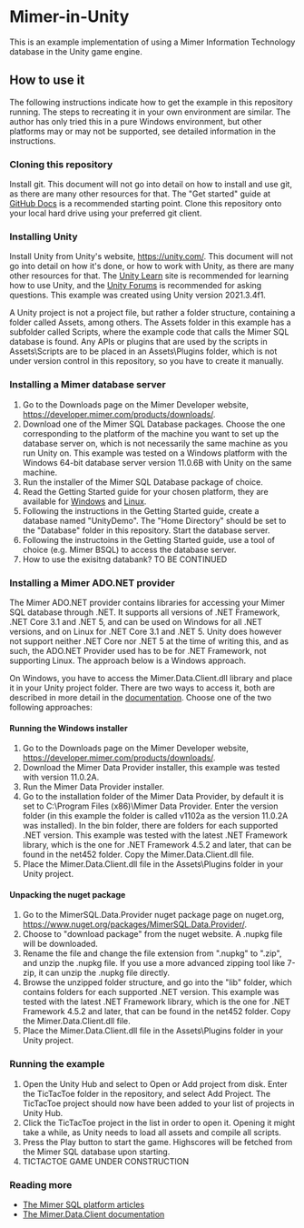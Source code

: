 # Mimer-in-Unity
This is an example implementation of using a Mimer Information Technology database in the Unity game engine.

## How to use it
The following instructions indicate how to get the example in this repository running. The steps to recreating it in your own environment are similar. The author has only tried this in a pure Windows environment, but other platforms may or may not be supported, see detailed information in the instructions.

### Cloning this repository
Install git. This document will not go into detail on how to install and use git, as there are many other resources for that. The "Get started" guide at [GitHub Docs](https://docs.github.com/en/get-started) is a recommended starting point. Clone this repository onto your local hard drive using your preferred git client.

### Installing Unity
Install Unity from Unity's website, https://unity.com/. This document will not go into detail on how it's done, or how to work with Unity, as there are many other resources for that. The [Unity Learn](https://unity.com/learn) site is recommended for learning how to use Unity, and the [Unity Forums](https://forum.unity.com/) is recommended for asking questions. This example was created using Unity version 2021.3.4f1.

A Unity project is not a project file, but rather a folder structure, containing a folder called Assets, among others. The Assets folder in this example has a subfolder called Scripts, where the example code that calls the Mimer SQL database is found. Any APIs or plugins that are used by the scripts in Assets\Scripts are to be placed in an Assets\Plugins folder, which is not under version control in this repository, so you have to create it manually.

### Installing a Mimer database server
1. Go to the Downloads page on the Mimer Developer website, https://developer.mimer.com/products/downloads/.
2. Download one of the Mimer SQL Database packages. Choose the one corresponding to the platform of the machine you want to set up the database server on, which is not necessarily the same machine as you run Unity on. This example was tested on a Windows platform with the Windows 64-bit database server version 11.0.6B with Unity on the same machine.
3. Run the installer of the Mimer SQL Database package of choice.
4. Read the Getting Started guide for your chosen platform, they are available for [Windows](https://docs.mimer.com/MimerOnWindows/latest_mimerwin.html "Mimer SQL - Getting Started on Windows") and [Linux](https://docs.mimer.com/MimerOnLinux/latest_mimerlinux.html "Mimer SQL - Getting Started on Linux").
5. Following the instructions in the Getting Started guide, create a database named "UnityDemo". The "Home Directory" should be set to the "Database" folder in this repository. Start the database server.
6. Following the instructoins in the Getting Started guide, use a tool of choice (e.g. Mimer BSQL) to access the database server.
7. How to use the exisitng databank? TO BE CONTINUED

### Installing a Mimer ADO.NET provider
The Mimer ADO.NET provider contains libraries for accessing your Mimer SQL database through .NET. It supports all versions of .NET Framework, .NET Core 3.1 and .NET 5, and can be used on Windows for all .NET versions, and on Linux for .NET Core 3.1 and .NET 5. Unity does however not support neither .NET Core nor .NET 5 at the time of writing this, and as such, the ADO.NET Provider used has to be for .NET Framework, not supporting Linux. The approach below is a Windows approach.

On Windows, you have to access the Mimer.Data.Client.dll library and place it in your Unity project folder. There are two ways to access it, both are described in more detail in the [documentation](https://docs.mimer.com/MimerNetDataProvider/latest_mimerdataprovider.html/#Installaion.html "Installing the Mimer SQL Data Provider"). Choose one of the two following approaches:

#### Running the Windows installer
1. Go to the Downloads page on the Mimer Developer website, https://developer.mimer.com/products/downloads/.
2. Download the Mimer Data Provider installer, this example was tested with version 11.0.2A.
3. Run the Mimer Data Provider installer.
4. Go to the installation folder of the Mimer Data Provider, by default it is set to C:\Program Files (x86)\Mimer Data Provider. Enter the version folder (in this example the folder is called v1102a as the version 11.0.2A was installed). In the bin folder, there are folders for each supported .NET version. This example was tested with the latest .NET Framework library, which is the one for .NET Framework 4.5.2 and later, that can be found in the net452 folder. Copy the Mimer.Data.Client.dll file.
5. Place the Mimer.Data.Client.dll file in the Assets\Plugins folder in your Unity project.

#### Unpacking the nuget package
1. Go to the MimerSQL.Data.Provider nuget package page on nuget.org, https://www.nuget.org/packages/MimerSQL.Data.Provider/.
2. Choose to "download package" from the nuget website. A .nupkg file will be downloaded.
3. Rename the file and change the file extension from ".nupkg" to ".zip", and unzip the .nupkg file. If you use a more advanced zipping tool like 7-zip, it can unzip the .nupkg file directly.
4. Browse the unzipped folder structure, and go into the "lib" folder, which contains folders for each supported .NET version. This example was tested with the latest .NET Framework library, which is the one for .NET Framework 4.5.2 and later, that can be found in the net452 folder. Copy the Mimer.Data.Client.dll file.
5. Place the Mimer.Data.Client.dll file in the Assets\Plugins folder in your Unity project.

### Running the example
1. Open the Unity Hub and select to Open or Add project from disk. Enter the TicTacToe folder in the repository, and select Add Project. The TicTacToe project should now have been added to your list of projects in Unity Hub.
2. Click the TicTacToe project in the list in order to open it. Opening it might take a while, as Unity needs to load all assets and compile all scripts.
3. Press the Play button to start the game. Highscores will be fetched from the Mimer SQL database upon starting.
4. TICTACTOE GAME UNDER CONSTRUCTION

### Reading more
* [The Mimer SQL platform articles](https://developer.mimer.com/products/platform-articles/)
* [The Mimer.Data.Client documentation](https://docs.mimer.com/MimerNetDataProvider/latest_mimerdataprovider.html/#Mimer.Data.Client~Mimer.Data.Client_namespace.html)
